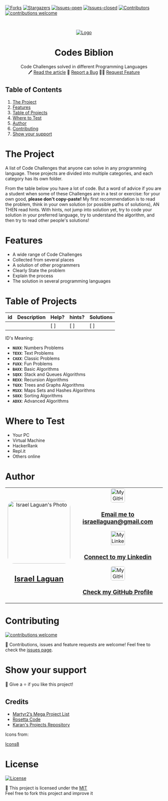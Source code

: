 <!-- PROJECT SHIELDS -->
[![Forks][forks-shield]][forks-url]
[![Stargazers][stars-shield]][stars-url]
[![Issues-open][issues-open-shield]][issues-url]
[![Issues-closed][issues-closed-shield]][issues-url]
[![Contributors][contributors-shield]][contributors-url]
[![contributions welcome][contributions-welcome]][issues-url]

<!-- PROJECT LOGO -->
<br />
<p align="center">
  <a href="https://">
	  <img src="https://img.icons8.com/nolan/96/code.png" alt="Logo"/>
  </a>

  <h1 align="center">
	Codes Biblion
  </h1>

  <p align="center">
    Code Challenges solved in different Programming Languages
    <br />
	  🖊️
    <a href="https://">Read the article</a>
    🐞
    <a href="https://github.com/Israel-Laguan/Codes-Biblion/issues">Report a Bug</a>
    🙋‍♂️
    <a href="https://github.com/Israel-Laguan/Codes-Biblion/issues">Request Feature</a>
  </p>
</p>

## Table of Contents

1. [The Project](#the-project)
2. [Features](#features)
3. [Table of Projects](#table-of-projects)
4. [Where to Test](#where-to-test)
5. [Author](#author)
6. [Contributing](#contributing)
7. [Show your support](#show-your-support)

# The Project

A list of Code Challenges that anyone can solve in any programming language. These projects are divided into multiple categories, and each category has its own folder.

From the table below you have a lot of code. But a word of advice if you are a student when some of these Challenges are in a test or exercise: for your own good, **please don't copy-paste!** My first recommendation is to read the problem, think in your own solution (or possible paths of solutions), AN THEN read hints. With hints, not jump into solution yet, try to code your solution in your preferred language, try to understand the algorithm, and then try to read other people's solutions!

# Features

- A wide range of Code Challenges
- Collected from several places
- A solution of other programmers
- Clearly State the problem
- Explain the process
- The solution in several programming languages

# Table of Projects

| id   | Description | Help? | hints? | Solutions |
|------|-------------|-------|--------|-----------|
|      |             |  [ ]  |   [ ]  |    [ ]    |

ID's Meaning:
- **`NUXX`**: Numbers Problems
- **`TEXX`**: Text Problems
- **`CAXX`**: Classic Problems
- **`FUXX`**: Fun Problems
- **`BAXX`**: Basic Algorithms
- **`SQXX`**: Stack and Queues Algorithms
- **`REXX`**: Recursion Algorithms
- **`TGXX`**: Trees and Graphs Algorithms
- **`MSXX`**: Maps Sets and Hashes Algorithms
- **`SOXX`**: Sorting Algorithms
- **`ADXX`**: Advanced Algorithms

# Where to Test

- Your PC
- Virtual Machine
- HackerRank
- Repl.it
- Others online

# Author

<table style="width:100%">
  <tr>
    <td>
        <div align="center">
            <a href="./docs/img/photo.png" target="_blank" rel="author">
                <img src="https://avatars2.githubusercontent.com/u/36519478?s=460&v=4" style="border-radius: 10%; min-width: 100px;" alt="Israel Laguan's Photo" width="200px">
            </a>
            <h2>
                <a href="https://israel-laguan.github.io/" target="_blank" rel="author">
                    Israel Laguan
                </a>
            </h2>
        </div>
    </td>
    <td>
        <div align="center">
            <a href="mailto:israellaguan@gmail.com" target="_blank" rel="author">
                <img src="https://img.icons8.com/color/48/000000/message-squared.png" style="border-radius: 10%" alt="My GitHub" height="45px">
                <h3>
                    Email me to 
                    <a href="mailto:israellaguan@gmail.com">
                        israellaguan@gmail.com
                    </a>
                </h3>
            </a>
            <a href="https://www.linkedin.com/in/israellaguan/" target="_blank" rel="author">
                <img src="https://img.icons8.com/color/48/000000/linkedin.png" alt="My Linkedin" height="45px">
                <h3>
                    Connect to my Linkedin
                </h3>
            </a>
            <a href="https://github.com/Israel-Laguan" target="_blank" rel="author">
                <img src="https://img.icons8.com/color/48/000000/github--v1.png" 
			style="border-radius: 10%" alt="My GitHub" height="45px"
		>
                <h3>
                    Check my GitHub Profile
                </h3>
            </a>
        </div>
    </td>
  </tr>
</table> 

# Contributing

[![contributions welcome][contributions-welcome]][issues-url]

🤝 Contributions, issues and feature requests are welcome!
Feel free to check the [issues page][issues-url].

# Show your support

🤗 Give a ⭐️ if you like this project!

## Credits

* [Martyr2’s Mega Project List](http://www.dreamincode.net/forums/topic/78802-martyr2s-mega-project-ideas-list/)
* [Rosetta Code](http://rosettacode.org/)
* [Karan's Projects Repository](https://github.com/karan/Projects/)

Icons from:

<a href="https://icons8.com/icon/13917/full-image">Icons8</a>

# License

[![License][badge-license]](http://badges.mit-license.org)

📝 This project is licensed under the [MIT](LICENSE)\
Feel free to fork this project and improve it

<!-- MARKDOWN LINKS & IMAGES -->
[contributors-shield]: https://img.shields.io/github/contributors/Israel-Laguan/Codes-Biblion?style=for-the-badge
[contributors-url]: https://github.com/Israel-Laguan/Codes-Biblion/graphs/contributors
[forks-shield]: https://img.shields.io/github/forks/Israel-Laguan/Codes-Biblion?style=for-the-badge
[forks-url]: https://github.com/Israel-Laguan/Codes-Biblion/network/members
[stars-shield]: https://img.shields.io/github/stars/Israel-Laguan/Codes-Biblion?style=for-the-badge
[stars-url]: https://github.com/Israel-Laguan/Codes-Biblion/stargazers
[issues-open-shield]: https://img.shields.io/github/issues/Israel-Laguan/Codes-Biblion?style=for-the-badge
[issues-url]: https://github.com/Israel-Laguan/Codes-Biblion/issues
[issues-closed-shield]: https://img.shields.io/github/issues-closed/Israel-Laguan/Codes-Biblion?style=for-the-badge
[contributions-welcome]: https://img.shields.io/badge/contributions-welcome-brightgreen.svg?style=for-the-badge
[badge-license]: https://img.shields.io/:license-mit-blue.svg?style=for-the-badge
